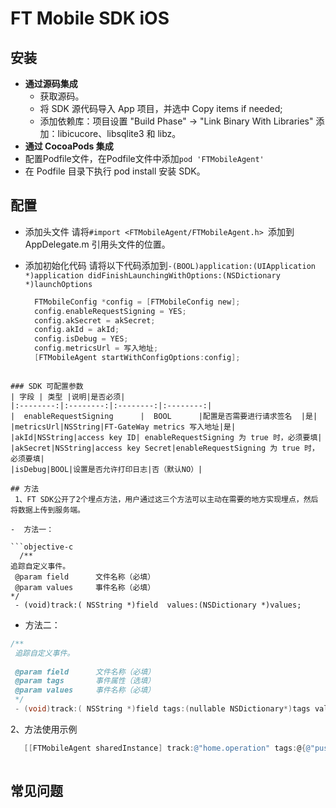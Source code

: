 # FT Mobile SDK iOS

## 安装
-  **通过源码集成**
   - 获取源码。
   - 将 SDK 源代码导入 App 项目，并选中 Copy items if needed;
   - 添加依赖库：项目设置 "Build Phase" -> "Link Binary With Libraries" 添加：libicucore、libsqlite3 和 libz。
-  **通过 CocoaPods 集成**
  - 配置Podfile文件，在Podfile文件中添加`pod 'FTMobileAgent'`
  - 在 Podfile 目录下执行 pod install 安装 SDK。
 
## 配置
- 添加头文件
请将`#import <FTMobileAgent/FTMobileAgent.h>
`添加到 AppDelegate.m 引用头文件的位置。

- 添加初始化代码
  请将以下代码添加到`-(BOOL)application:(UIApplication *)application didFinishLaunchingWithOptions:(NSDictionary *)launchOptions`
  
  ```objective-c
    FTMobileConfig *config = [FTMobileConfig new];
    config.enableRequestSigning = YES;
    config.akSecret = akSecret;
    config.akId = akId;
    config.isDebug = YES;
    config.metricsUrl = 写入地址;
    [FTMobileAgent startWithConfigOptions:config];
``` 

### SDK 可配置参数
| 字段 | 类型 |说明|是否必须|
|:--------:|:--------:|:--------:|:--------:|
|  enableRequestSigning      |  BOOL      |配置是否需要进行请求签名  |是|
|metricsUrl|NSString|FT-GateWay metrics 写入地址|是|
|akId|NSString|access key ID| enableRequestSigning 为 true 时，必须要填|
|akSecret|NSString|access key Secret|enableRequestSigning 为 true 时，必须要填|
|isDebug|BOOL|设置是否允许打印日志|否（默认NO）|

## 方法
 1、FT SDK公开了2个埋点方法，用户通过这三个方法可以主动在需要的地方实现埋点，然后将数据上传到服务端。

-  方法一：

```objective-c
  /**
追踪自定义事件。
 @param field      文件名称（必填）
 @param values     事件名称（必填）
*/ 
 - (void)track:( NSString *)field  values:(NSDictionary *)values;
```
 
-  方法二：

```objective-c
/**
 追踪自定义事件。
 
 @param field      文件名称（必填）
 @param tags       事件属性（选填）
 @param values     事件名称（必填）
 */
 - (void)track:( NSString *)field tags:(nullable NSDictionary*)tags values:( NSDictionary *)values;
```

2、方法使用示例

```objective-c
   [[FTMobileAgent sharedInstance] track:@"home.operation" tags:@{@"pushVC":@"SecondViewController"} values:@{@"event":@"BtnClick"}];
   
```


## 常见问题

